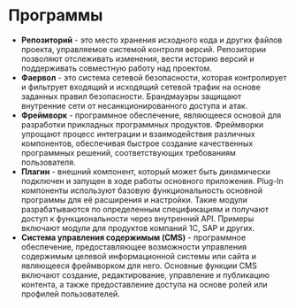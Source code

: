 # Программы

- **Репозиторий** - это место хранения исходного кода и других файлов проекта, управляемое системой контроля версий. Репозитории позволяют отслеживать изменения, вести историю версий и поддерживать совместную работу над проектом.
- **Фаервол** - это система сетевой безопасности, которая контролирует и фильтрует входящий и исходящий сетевой трафик на основе заданных правил безопасности. Брандмауэры защищают внутренние сети от несанкционированного доступа и атак.
- **Фреймворк** - программное обеспечение, являющееся основой для разработки прикладных программных продуктов. Фреймворки упрощают процесс интеграции и взаимодействия различных компонентов, обеспечивая быстрое создание качественных программных решений, соответствующих требованиям пользователя.
- **Плагин** - внешний компонент, который может быть динамически подключен и запущен в ходе работы основного приложения. Plug-In компоненты используют базовую функциональность основной программы для её расширения и настройки. Такие модули разрабатываются по определенным спецификациям и получают доступ к функциональности через внутренний API. Примеры включают модули для продуктов компаний 1С, SAP и других.
- **Система управления содержимым (CMS)** - программное обеспечение, предоставляющее возможности управления содержимым целевой информационной системы или сайта и являющееся фреймворком для него. Основные функции CMS включают создание, редактирование, управление и публикацию контента, а также предоставление доступа на основе ролей или профилей пользователей.
